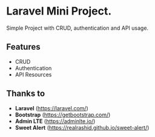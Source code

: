 
# Laravel Mini Project.
Simple Project with CRUD, authentication and API usage.
## Features
- CRUD
- Authentication
- API Resources
## Thanks to

- **Laravel** (https://laravel.com/)
- **Bootstrap** (https://getbootstrap.com/)
- **Admin LTE** (https://adminlte.io/)
- **Sweet Alert** (https://realrashid.github.io/sweet-alert/)
